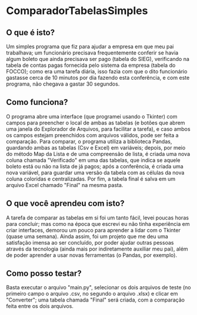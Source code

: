 # ComparadorTabelasSimples

## O que é isto?

Um simples programa que fiz para ajudar a empresa em que meu pai trabalhava; um funcionário precisava frequentemente conferir se havia algum boleto que ainda precisava ser pago (tabela do SIEG), verificando na tabela de contas pagas fornecida pelo sistema da empresa (tabela do FOCCO); como era uma tarefa diária, isso fazia com que o dito funcionário gastasse cerca de 10 minutos por dia fazendo esta conferência, e com este programa, não chegava a gastar 30 segundos.

## Como funciona?

O programa abre uma interface (que programei usando o Tkinter) com campos para preencher o local de ambas as tabelas (e botões que abrem uma janela do Explorador de Arquivos, para facilitar a tarefa), e caso ambos os campos estejam preenchidos com arquivos válidos, pode ser feita a comparação.
Para comparar, o programa utiliza a biblioteca Pandas, guardando ambas as tabelas (Csv e Excel) em variáveis; depois, por meio do método Map da Lista e de uma compreensão de lista, é criada uma nova coluna chamada "Verificado" em uma das tabelas, que indica se aquele boleto está ou não na lista de já pagos; após a conferência, é criada uma nova variável, para guardar uma versão da tabela com as células da nova coluna coloridas e centralizadas.
Por fim, a tabela final é salva em um arquivo Excel chamado "Final" na mesma pasta.

## O que você aprendeu com isto?

A tarefa de comparar as tabelas em si foi um tanto fácil, levei poucas horas para concluir; mas como na época que escrevi eu não tinha experiência em criar interfaces, demorou um pouco para aprender a lidar com o Tkinter (quase uma semana). Ainda assim, foi um projeto que me deu uma satisfação imensa ao ser concluído, por poder ajudar outras pessoas através da tecnologia (ainda mais por indiretamente auxiliar meu pai), além de poder aprender a usar novas ferramentas (o Pandas, por exemplo).

## Como posso testar?

Basta executar o arquivo "main.py", selecionar os dois arquivos de teste (no primeiro campo o arquivo .csv, no segundo o arquivo .xlsx) e clicar em "Converter"; uma tabela chamada "Final" será criada, com a comparação feita entre os dois arquivos.
